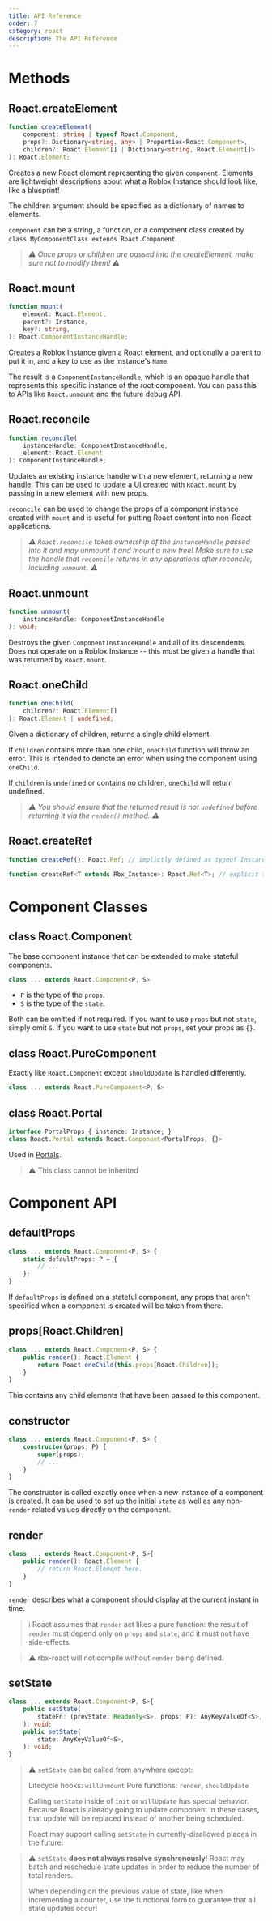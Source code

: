 ```yaml
---
title: API Reference
order: 7
category: roact
description: The API Reference
---
```


# Methods
## Roact.createElement
```ts
function createElement(
    component: string | typeof Roact.Component, 
    props?: Dictionary<string, any> | Properties<Roact.Component>,
    children?: Roact.Element[] | Dictionary<string, Roact.Element[]>
): Roact.Element;
```
Creates a new Roact element representing the given `component`. Elements are lightweight descriptions about what a Roblox Instance should look like, like a blueprint!

The children argument should be specified as a dictionary of names to elements.

`component` can be a string, a function, or a component class created by `class MyComponentClass extends Roact.Component`.

> _⚠️ Once props or children are passed into the createElement, make sure not to modify them! ⚠️_

## Roact.mount
```ts
function mount(
    element: Roact.Element,
    parent?: Instance,
    key?: string,
): Roact.ComponentInstanceHandle;
```

Creates a Roblox Instance given a Roact element, and optionally a parent to put it in, and a key to use as the instance's `Name`.

The result is a `ComponentInstanceHandle`, which is an opaque handle that represents this specific instance of the root component. You can pass this to APIs like `Roact.unmount` and the future debug API.

## Roact.reconcile
```ts
function reconcile(
    instanceHandle: ComponentInstanceHandle,
    element: Roact.Element
): ComponentInstanceHandle;
```
Updates an existing instance handle with a new element, returning a new handle. This can be used to update a UI created with `Roact.mount` by passing in a new element with new props.

`reconcile` can be used to change the props of a component instance created with `mount` and is useful for putting Roact content into non-Roact applications.

> _⚠️ `Roact.reconcile` takes ownership of the `instanceHandle` passed into it and may unmount it and mount a new tree!_
> _Make sure to use the handle that `reconcile` returns in any operations after reconcile, including `unmount`. ⚠️_

## Roact.unmount
```ts
function unmount(
    instanceHandle: ComponentInstanceHandle
): void;
```
Destroys the given `ComponentInstanceHandle` and all of its descendents. Does not operate on a Roblox Instance -- this must be given a handle that was returned by `Roact.mount`.

## Roact.oneChild
```ts
function oneChild(
    children?: Roact.Element[]
): Roact.Element | undefined;
```
Given a dictionary of children, returns a single child element.

If `children` contains more than one child, `oneChild` function will throw an error. This is intended to denote an error when using the component using `oneChild`.

If `children` is `undefined` or contains no children, `oneChild` will return undefined.

> _⚠️ You should ensure that the returned result is not `undefined` before returning it via the `render()` method. ⚠️_

## Roact.createRef
```ts
function createRef(): Roact.Ref; // implictly defined as typeof Instance reference
```
```ts
function createRef<T extends Rbx_Instance>: Roact.Ref<T>; // explicit type reference
```



# Component Classes

## class Roact.Component
The base component instance that can be extended to make stateful components.

```ts
class ... extends Roact.Component<P, S>
```
- `P` is the type of the `props`.
- `S` is the type of the `state`.

Both can be omitted if not required. If you want to use `props` but not `state`, simply omit `S`. If you want to use `state` but not `props`, set your props as `{}`. 


## class Roact.PureComponent
Exactly like `Roact.Component` except `shouldUpdate` is handled differently.
```ts
class ... extends Roact.PureComponent<P, S>
```


## class Roact.Portal 
```ts
interface PortalProps { instance: Instance; }
class Roact.Portal extends Roact.Component<PortalProps, {}>
```
Used in [Portals](Portals).
> ⚠️ This class cannot be inherited

# Component API
## defaultProps
```ts
class ... extends Roact.Component<P, S> {
    static defaultProps: P = {
        // ...
    };
}
```
If `defaultProps` is defined on a stateful component, any props that aren't specified when a component is created will be taken from there.

## props[Roact.Children]
```ts
class ... extends Roact.Component<P, S> {
    public render(): Roact.Element {
        return Roact.oneChild(this.props[Roact.Children]);
    }
}
```
This contains any child elements that have been passed to this component.
## constructor
```ts
class ... extends Roact.Component<P, S> {
    constructor(props: P) {
        super(props);
        // ...
    }
}
```
The constructor is called exactly once when a new instance of a component is created. It can be used to set up the initial `state` as well as any non-`render` related values directly on the component.

## render
```ts
class ... extends Roact.Component<P, S>{
    public render(): Roact.Element {
        // return Roact.Element here.
    }
}
```
`render` describes what a component should display at the current instant in time.

> ℹ️ Roact assumes that `render` act likes a pure function: the result of `render` must depend only on `props` and `state`, and it must not have side-effects.

> ⚠️ rbx-roact will not compile without `render` being defined.

## setState
```ts
class ... extends Roact.Component<P, S>{
    public setState(
        stateFn: (prevState: Readonly<S>, props: P): AnyKeyValueOf<S>,
    ): void;
    public setState(
        state: AnyKeyValueOf<S>,
    ): void;
}
```

> ⚠️ `setState` can be called from anywhere except:
>
> Lifecycle hooks: `willUnmount`
> Pure functions: `render`, `shouldUpdate`
> 
> Calling `setState` inside of `init` or `willUpdate` has special behavior. Because Roact is already going to update component in these cases, that update will be replaced instead of another being scheduled.
> 
> Roact may support calling `setState` in currently-disallowed places in the future.

> ⚠️ `setState` **does not always resolve synchronously**! Roact may batch and reschedule state updates in order to reduce the number of total renders.
> 
> When depending on the previous value of state, like when incrementing a counter, use the functional form to guarantee that all state updates occur!